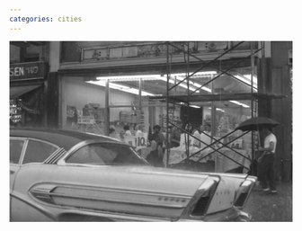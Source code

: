 ```yaml
---
categories: cities
---
```


![nycrain](https://raw.githubusercontent.com/muneer78/muneer78.github.io/master/images/nyc.jpg)




